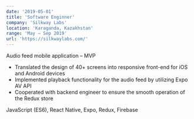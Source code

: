 ```yaml
---
date: '2019-05-01'
title: 'Software Enginner'
company: 'Silkway Labs'
location: 'Karaganda, Kazakhstan'
range: 'May – Sep 2019'
url: 'https://silkwaylabs.com/'
---
```


Audio feed mobile application – MVP

- Translated the design of 40+ screens into responsive front-end for iOS and Android devices
- Implemented playback functionality for the audio feed by utilizing Expo AV API
- Cooperated with backend engineer to ensure the smooth operation of the Redux store

JavaScript (ES6), React Native, Expo, Redux, Firebase
